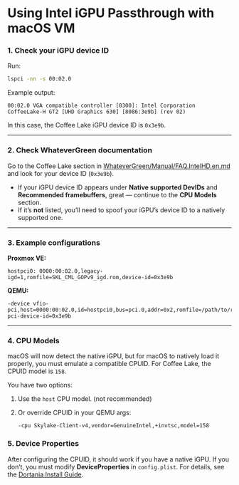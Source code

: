 # Using Intel iGPU Passthrough with macOS VM

### 1. Check your iGPU device ID

Run:

```bash
lspci -nn -s 00:02.0
```

Example output:

```
00:02.0 VGA compatible controller [0300]: Intel Corporation CoffeeLake-H GT2 [UHD Graphics 630] [8086:3e9b] (rev 02)
```

In this case, the Coffee Lake iGPU device ID is `0x3e9b`.

---

### 2. Check WhateverGreen documentation

Go to the Coffee Lake section in [WhateverGreen/Manual/FAQ.IntelHD.en.md](https://github.com/acidanthera/WhateverGreen/blob/master/Manual/FAQ.IntelHD.en.md) and look for your device ID (`0x3e9b`).

* If your iGPU device ID appears under **Native supported DevIDs** and **Recommended framebuffers**, great — continue to the **CPU Models** section.
* If it’s **not** listed, you’ll need to spoof your iGPU’s device ID to a natively supported one.

---

### 3. Example configurations

**Proxmox VE:**

```
hostpci0: 0000:00:02.0,legacy-igd=1,romfile=SKL_CML_GOPv9_igd.rom,device-id=0x3e9b
```

**QEMU:**

```
-device vfio-pci,host=0000:00:02.0,id=hostpci0,bus=pci.0,addr=0x2,romfile=/path/to/rom/file,x-pci-device-id=0x3e9b
```

---

### 4. CPU Models

macOS will now detect the native iGPU, but for macOS to natively load it properly, you must emulate a compatible CPUID.
For Coffee Lake, the CPUID model is `158`.

You have two options:

1. Use the `host` CPU model. (not recommended)
2. Or override CPUID in your QEMU args:

   ```
   -cpu Skylake-Client-v4,vendor=GenuineIntel,+invtsc,model=158
   ```

### 5. Device Properties

After configuring the CPUID, it should work if you have a native iGPU. If you don’t, you must modify **DeviceProperties** in `config.plist`. For details, see the [Dortania Install Guide](https://dortania.github.io/OpenCore-Install-Guide/config.plist/).